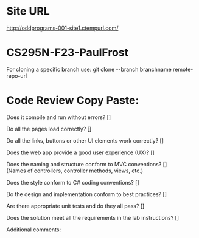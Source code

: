 # Site URL
http://oddprograms-001-site1.ctempurl.com/

# CS295N-F23-PaulFrost
For cloning a specific branch use:
git clone --branch branchname remote-repo-url

# Code Review Copy Paste:

Does it compile and run without errors? []

Do all the pages load correctly? []

Do all the links, buttons or other UI elements work correctly? []

Does the web app provide a good user experience (UX)? []

Does the naming and structure conform to MVC conventions? []
<br />(Names of controllers, controller methods, views, etc.)   

Does the style conform to C# coding conventions? []

Do the design and implementation conform to best practices? []

Are there appropriate unit tests and do they all pass? []

Does the solution meet all the requirements in the lab instructions? []

Additional comments:                                                   

